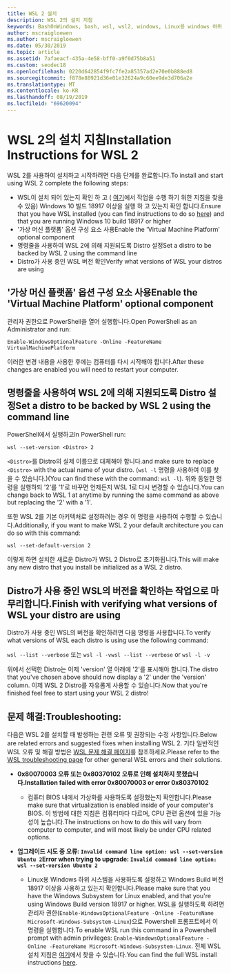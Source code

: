 ```yaml
---
title: WSL 2 설치
description: WSL 2의 설치 지침
keywords: BashOnWindows, bash, wsl, wsl2, windows, Linux용 windows 하위 시스템, windowssubsystem, ubuntu, debian, suse, windows 10, 설치
author: mscraigloewen
ms.author: mscraigloewen
ms.date: 05/30/2019
ms.topic: article
ms.assetid: 7afaeacf-435a-4e58-bff0-a9f0d75b8a51
ms.custom: seodec18
ms.openlocfilehash: 0220d642854f9fc7fe2a85357ad2e70e0b888ed8
ms.sourcegitcommit: f878e88921d36e01e32624a9c60ee9de3d706a2e
ms.translationtype: MT
ms.contentlocale: ko-KR
ms.lasthandoff: 08/19/2019
ms.locfileid: "69620094"
---
```

# <a name="installation-instructions-for-wsl-2"></a><span data-ttu-id="a5425-104">WSL 2의 설치 지침</span><span class="sxs-lookup"><span data-stu-id="a5425-104">Installation Instructions for WSL 2</span></span>

<span data-ttu-id="a5425-105">WSL 2를 사용하여 설치하고 시작하려면 다음 단계를 완료합니다.</span><span class="sxs-lookup"><span data-stu-id="a5425-105">To install and start using WSL 2 complete the following steps:</span></span>

- <span data-ttu-id="a5425-106">WSL이 설치 되어 있는지 확인 하 고 ( [여기](./install-win10.md)에서 작업을 수행 하기 위한 지침을 찾을 수 있음) Windows 10 빌드 18917 이상을 실행 하 고 있는지 확인 합니다.</span><span class="sxs-lookup"><span data-stu-id="a5425-106">Ensure that you have WSL installed (you can find instructions to do so [here](./install-win10.md)) and that you are running Windows 10 build 18917 or higher</span></span>
- <span data-ttu-id="a5425-107">'가상 머신 플랫폼' 옵션 구성 요소 사용</span><span class="sxs-lookup"><span data-stu-id="a5425-107">Enable the 'Virtual Machine Platform' optional component</span></span>
- <span data-ttu-id="a5425-108">명령줄을 사용하여 WSL 2에 의해 지원되도록 Distro 설정</span><span class="sxs-lookup"><span data-stu-id="a5425-108">Set a distro to be backed by WSL 2 using the command line</span></span>
- <span data-ttu-id="a5425-109">Distro가 사용 중인 WSL 버전 확인</span><span class="sxs-lookup"><span data-stu-id="a5425-109">Verify what versions of WSL your distros are using</span></span>

## <a name="enable-the-virtual-machine-platform-optional-component"></a><span data-ttu-id="a5425-110">'가상 머신 플랫폼' 옵션 구성 요소 사용</span><span class="sxs-lookup"><span data-stu-id="a5425-110">Enable the 'Virtual Machine Platform' optional component</span></span>

<span data-ttu-id="a5425-111">관리자 권한으로 PowerShell을 열어 실행합니다.</span><span class="sxs-lookup"><span data-stu-id="a5425-111">Open PowerShell as an Administrator and run:</span></span>

`Enable-WindowsOptionalFeature -Online -FeatureName VirtualMachinePlatform`

<span data-ttu-id="a5425-112">이러한 변경 내용을 사용한 후에는 컴퓨터를 다시 시작해야 합니다.</span><span class="sxs-lookup"><span data-stu-id="a5425-112">After these changes are enabled you will need to restart your computer.</span></span>

## <a name="set-a-distro-to-be-backed-by-wsl-2-using-the-command-line"></a><span data-ttu-id="a5425-113">명령줄을 사용하여 WSL 2에 의해 지원되도록 Distro 설정</span><span class="sxs-lookup"><span data-stu-id="a5425-113">Set a distro to be backed by WSL 2 using the command line</span></span>

<span data-ttu-id="a5425-114">PowerShell에서 실행하고</span><span class="sxs-lookup"><span data-stu-id="a5425-114">In PowerShell run:</span></span>

`wsl --set-version <Distro> 2`

<span data-ttu-id="a5425-115">`<Distro>`를 Distro의 실제 이름으로 대체해야 합니다.</span><span class="sxs-lookup"><span data-stu-id="a5425-115">and make sure to replace `<Distro>` with the actual name of your distro.</span></span> <span data-ttu-id="a5425-116">(`wsl -l` 명령을 사용하여 이를 찾을 수 있습니다.)</span><span class="sxs-lookup"><span data-stu-id="a5425-116">(You can find these with the command: `wsl -l`).</span></span> <span data-ttu-id="a5425-117">위와 동일한 명령을 실행하되 '2'를 '1'로 바꾸면 언제든지 WSL 1로 다시 변경할 수 있습니다.</span><span class="sxs-lookup"><span data-stu-id="a5425-117">You can change back to WSL 1 at anytime by running the same command as above but replacing the '2' with a '1'.</span></span>

<span data-ttu-id="a5425-118">또한 WSL 2를 기본 아키텍처로 설정하려는 경우 이 명령을 사용하여 수행할 수 있습니다.</span><span class="sxs-lookup"><span data-stu-id="a5425-118">Additionally, if you want to make WSL 2 your default architecture you can do so with this command:</span></span>

`wsl --set-default-version 2`

<span data-ttu-id="a5425-119">이렇게 하면 설치한 새로운 Distro가 WSL 2 Distro로 초기화됩니다.</span><span class="sxs-lookup"><span data-stu-id="a5425-119">This will make any new distro that you install be initialized as a WSL 2 distro.</span></span>

## <a name="finish-with-verifying-what-versions-of-wsl-your-distro-are-using"></a><span data-ttu-id="a5425-120">Distro가 사용 중인 WSL의 버전을 확인하는 작업으로 마무리합니다.</span><span class="sxs-lookup"><span data-stu-id="a5425-120">Finish with verifying what versions of WSL your distro are using</span></span>

<span data-ttu-id="a5425-121">Distro가 사용 중인 WSL의 버전을 확인하려면 다음 명령을 사용합니다.</span><span class="sxs-lookup"><span data-stu-id="a5425-121">To verify what versions of WSL each distro is using use the following command:</span></span>

<span data-ttu-id="a5425-122">`wsl --list --verbose` 또는 `wsl -l -v`</span><span class="sxs-lookup"><span data-stu-id="a5425-122">`wsl --list --verbose` or `wsl -l -v`</span></span>

<span data-ttu-id="a5425-123">위에서 선택한 Distro는 이제 'version' 열 아래에 '2'를 표시해야 합니다.</span><span class="sxs-lookup"><span data-stu-id="a5425-123">The distro that you've chosen above should now display a '2' under the 'version' column.</span></span> <span data-ttu-id="a5425-124">이제 WSL 2 Distro를 자유롭게 사용할 수 있습니다.</span><span class="sxs-lookup"><span data-stu-id="a5425-124">Now that you're finished feel free to start using your WSL 2 distro!</span></span> 

## <a name="troubleshooting"></a><span data-ttu-id="a5425-125">문제 해결:</span><span class="sxs-lookup"><span data-stu-id="a5425-125">Troubleshooting:</span></span> 

<span data-ttu-id="a5425-126">다음은 WSL 2를 설치할 때 발생하는 관련 오류 및 권장되는 수정 사항입니다.</span><span class="sxs-lookup"><span data-stu-id="a5425-126">Below are related errors and suggested fixes when installing WSL 2.</span></span> <span data-ttu-id="a5425-127">기타 일반적인 WSL 오류 및 해결 방법은 [WSL 문제 해결 페이지](troubleshooting.md)를 참조하세요.</span><span class="sxs-lookup"><span data-stu-id="a5425-127">Please refer to the [WSL troubleshooting page](troubleshooting.md) for other general WSL errors and their solutions.</span></span>

* <span data-ttu-id="a5425-128">**0x80070003 오류 또는 0x80370102 오류로 인해 설치하지 못했습니다.**</span><span class="sxs-lookup"><span data-stu-id="a5425-128">**Installation failed with error 0x80070003 or error 0x80370102**</span></span>
    * <span data-ttu-id="a5425-129">컴퓨터 BIOS 내에서 가상화를 사용하도록 설정했는지 확인합니다.</span><span class="sxs-lookup"><span data-stu-id="a5425-129">Please make sure that virtualization is enabled inside of your computer's BIOS.</span></span> <span data-ttu-id="a5425-130">이 방법에 대한 지침은 컴퓨터마다 다르며, CPU 관련 옵션에 있을 가능성이 높습니다.</span><span class="sxs-lookup"><span data-stu-id="a5425-130">The instructions on how to do this will vary from computer to computer, and will most likely be under CPU related options.</span></span>
   
* <span data-ttu-id="a5425-131">**업그레이드 시도 중 오류: `Invalid command line option: wsl --set-version Ubuntu 2`**</span><span class="sxs-lookup"><span data-stu-id="a5425-131">**Error when trying to upgrade: `Invalid command line option: wsl --set-version Ubuntu 2`**</span></span>
    * <span data-ttu-id="a5425-132">Linux용 Windows 하위 시스템을 사용하도록 설정하고 Windows Build 버전 18917 이상을 사용하고 있는지 확인합니다.</span><span class="sxs-lookup"><span data-stu-id="a5425-132">Please make sure that you have the Windows Subsystem for Linux enabled, and that you're using Windows Build version 18917 or higher.</span></span> <span data-ttu-id="a5425-133">WSL을 실행하도록 하려면 관리자 권한(`Enable-WindowsOptionalFeature -Online -FeatureName Microsoft-Windows-Subsystem-Linux`)으로 Powershell 프롬프트에서 이 명령을 실행합니다.</span><span class="sxs-lookup"><span data-stu-id="a5425-133">To enable WSL run this command in a Powershell prompt with admin privileges: `Enable-WindowsOptionalFeature -Online -FeatureName Microsoft-Windows-Subsystem-Linux`.</span></span> <span data-ttu-id="a5425-134">전체 WSL 설치 지침은 [여기](./install-win10.md)에서 찾을 수 있습니다.</span><span class="sxs-lookup"><span data-stu-id="a5425-134">You can find the full WSL install instructions [here](./install-win10.md).</span></span>
